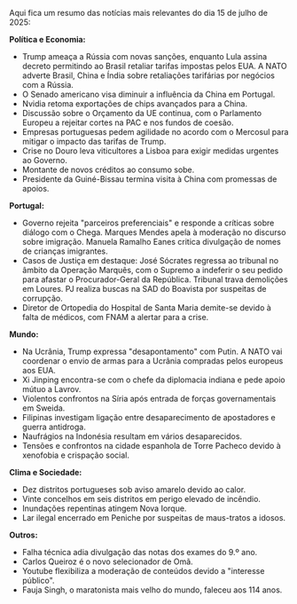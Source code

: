 Aqui fica um resumo das notícias mais relevantes do dia 15 de julho de 2025:

**Política e Economia:**

*   Trump ameaça a Rússia com novas sanções, enquanto Lula assina decreto permitindo ao Brasil retaliar tarifas impostas pelos EUA. A NATO adverte Brasil, China e Índia sobre retaliações tarifárias por negócios com a Rússia.
*   O Senado americano visa diminuir a influência da China em Portugal.
*   Nvidia retoma exportações de chips avançados para a China.
*   Discussão sobre o Orçamento da UE continua, com o Parlamento Europeu a rejeitar cortes na PAC e nos fundos de coesão.
*   Empresas portuguesas pedem agilidade no acordo com o Mercosul para mitigar o impacto das tarifas de Trump.
*   Crise no Douro leva viticultores a Lisboa para exigir medidas urgentes ao Governo.
*   Montante de novos créditos ao consumo sobe.
*   Presidente da Guiné-Bissau termina visita à China com promessas de apoios.

**Portugal:**

*   Governo rejeita "parceiros preferenciais" e responde a críticas sobre diálogo com o Chega. Marques Mendes apela à moderação no discurso sobre imigração. Manuela Ramalho Eanes critica divulgação de nomes de crianças imigrantes.
*   Casos de Justiça em destaque: José Sócrates regressa ao tribunal no âmbito da Operação Marquês, com o Supremo a indeferir o seu pedido para afastar o Procurador-Geral da República. Tribunal trava demolições em Loures. PJ realiza buscas na SAD do Boavista por suspeitas de corrupção.
*   Diretor de Ortopedia do Hospital de Santa Maria demite-se devido à falta de médicos, com FNAM a alertar para a crise.

**Mundo:**

*   Na Ucrânia, Trump expressa "desapontamento" com Putin. A NATO vai coordenar o envio de armas para a Ucrânia compradas pelos europeus aos EUA.
*   Xi Jinping encontra-se com o chefe da diplomacia indiana e pede apoio mútuo a Lavrov.
*   Violentos confrontos na Síria após entrada de forças governamentais em Sweida.
*   Filipinas investigam ligação entre desaparecimento de apostadores e guerra antidroga.
*   Naufrágios na Indonésia resultam em vários desaparecidos.
*   Tensões e confrontos na cidade espanhola de Torre Pacheco devido à xenofobia e crispação social.

**Clima e Sociedade:**

*   Dez distritos portugueses sob aviso amarelo devido ao calor.
*   Vinte concelhos em seis distritos em perigo elevado de incêndio.
*   Inundações repentinas atingem Nova Iorque.
*   Lar ilegal encerrado em Peniche por suspeitas de maus-tratos a idosos.

**Outros:**

*   Falha técnica adia divulgação das notas dos exames do 9.º ano.
*   Carlos Queiroz é o novo selecionador de Omã.
*   Youtube flexibiliza a moderação de conteúdos devido a "interesse público".
*   Fauja Singh, o maratonista mais velho do mundo, faleceu aos 114 anos.